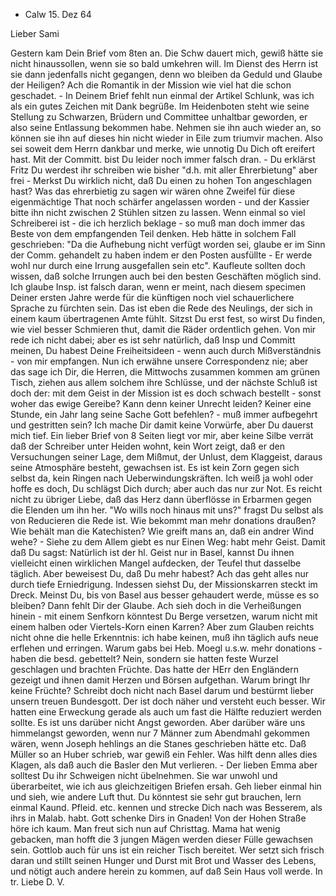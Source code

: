 + Calw 15. Dez 64

Lieber Sami

Gestern kam Dein Brief vom 8ten an. Die Schw<eizer> dauert mich, gewiß hätte sie nicht hinaussollen, wenn sie so bald umkehren will. Im Dienst des Herrn ist sie dann jedenfalls nicht gegangen, denn wo bleiben da Geduld und Glaube der Heiligen? Ach die Romantik in der Mission wie viel hat die schon geschadet. - In Deinem Brief fehlt nun einmal der Artikel Schlunk, was ich als ein gutes Zeichen mit Dank begrüße. Im Heidenboten steht wie seine Stellung zu Schwarzen, Brüdern und Committee unhaltbar geworden, er also seine Entlassung bekommen habe. Nehmen sie ihn auch wieder an, so können sie ihn auf dieses hin nicht wieder in Eile zum triumvir machen. Also sei soweit dem Herrn dankbar und merke, wie unnotig Du Dich oft ereifert hast. Mit der Committ. bist Du leider noch immer falsch dran. - Du erklärst Fritz Du werdest ihr schreiben wie bisher "d.h. mit aller Ehrerbietung" aber frei - Merkst Du wirklich nicht, daß Du einen zu hohen Ton angeschlagen hast? Was das ehrerbietig zu sagen wir wären ohne Zweifel für diese eigenmächtige That noch schärfer angelassen worden - und der Kassier bitte ihn nicht zwischen 2 Stühlen sitzen zu lassen. Wenn einmal so viel Schreiberei ist - die ich herzlich beklage - so muß man doch immer das Beste von dem empfangenden Teil denken. Heb hätte in solchem Fall geschrieben: "Da die Aufhebung nicht verfügt worden sei, glaube er im Sinn der Comm. gehandelt zu haben indem er den Posten ausfüllte - Er werde wohl nur durch eine Irrung ausgefallen sein etc". Kaufleute sollten doch wissen, daß solche Irrungen auch bei den besten Geschäften möglich sind. Ich glaube Insp. ist falsch daran, wenn er meint, nach diesem specimen Deiner ersten Jahre werde für die künftigen noch viel schauerlichere Sprache zu fürchten sein. Das ist eben die Rede des Neulings, der sich in einem kaum übertragenen Amte fühlt. Sitzst Du erst fest, so wirst Du finden, wie viel besser Schmieren thut, damit die Räder ordentlich gehen. Von mir rede ich nicht dabei; aber es ist sehr natürlich, daß Insp und Committ meinen, Du habest Deine Freiheitsideen - wenn auch durch Mißverständnis - von mir empfangen. Nun ich erwähne unsere Correspondenz nie; aber das sage ich Dir, die Herren, die Mittwochs zusammen kommen am grünen Tisch, ziehen aus allem solchem ihre Schlüsse, und der nächste Schluß ist doch der: mit dem Geist in der Mission ist es doch schwach bestellt - sonst woher das ewige Gereibe? Kann denn keiner Unrecht leiden? Keiner eine Stunde, ein Jahr lang seine Sache Gott befehlen? - muß immer aufbegehrt und gestritten sein? Ich mache Dir damit keine Vorwürfe, aber Du dauerst mich tief. Ein lieber Brief von 8 Seiten liegt vor mir, aber keine Silbe verrät daß der Schreiber unter Heiden wohnt, kein Wort zeigt, daß er den Versuchungen seiner Lage, dem Mißmut, der Unlust, dem Klaggeist, daraus seine Atmosphäre besteht, gewachsen ist. Es ist kein Zorn gegen sich selbst da, kein Ringen nach Ueberwindungskräften. Ich weiß ja wohl oder hoffe es doch, Du schlägst Dich durch; aber auch das nur zur Not. Es reicht nicht zu übriger Liebe, daß das Herz dann überflösse in Erbarmen gegen die Elenden um ihn her. "Wo wills noch hinaus mit uns?" fragst Du selbst als von Reducieren die Rede ist. Wie bekommt man mehr donations draußen? Wie behält man die Katechisten? Wie greift mans an, daß ein andrer Wind wehe? - Siehe zu dem Allem giebt es nur Einen Weg: habt mehr Geist. Damit daß Du sagst: Natürlich ist der hl. Geist nur in Basel, kannst Du ihnen vielleicht einen wirklichen Mangel aufdecken, der Teufel thut dasselbe täglich. Aber beweisest Du, daß Du mehr habest? Ach das geht alles nur durch tiefe Erniedrigung. Indessen siehst Du, der Missionskarren steckt im Dreck. Meinst Du, bis von Basel aus besser gehaudert werde, müsse es so bleiben? Dann fehlt Dir der Glaube. Ach sieh doch in die Verheißungen hinein - mit einem Senfkorn könntest Du Berge versetzen, warum nicht mit einem halben oder Viertels-Korn einen Karren? Aber zum Glauben reichts nicht ohne die helle Erkenntnis: ich habe keinen, muß ihn täglich aufs neue erflehen und erringen. Warum gabs bei Heb. Moegl u.s.w. mehr donations - haben die besd. gebettelt? Nein, sondern sie hatten feste Wurzel geschlagen und brachten Früchte. Das hatte der HErr den Engländern gezeigt und ihnen damit Herzen und Börsen aufgethan. Warum bringt Ihr keine Früchte? Schreibt doch nicht nach Basel darum und bestürmt lieber unsern treuen Bundesgott. Der ist doch näher und versteht euch besser. Wir hatten eine Erweckung gerade als auch um fast die Hälfte reduziert werden sollte. Es ist uns darüber nicht Angst geworden. Aber darüber wäre uns himmelangst geworden, wenn nur 7 Männer zum Abendmahl gekommen wären, wenn Joseph hehlings an die Stanes geschrieben hätte etc. Daß Müller so an Huber schrieb, war gewiß ein Fehler. Was hilft denn alles dies Klagen, als daß auch die Basler den Mut verlieren. - Der lieben Emma aber solltest Du ihr Schweigen nicht übelnehmen. Sie war unwohl und überarbeitet, wie ich aus gleichzeitigen Briefen ersah. Geh lieber einmal hin und sieh, wie andere Luft thut. Du könntest sie sehr gut brauchen, lern einmal Kaund. Pfleid. etc. kennen und strecke Dich nach was Besserem, als ihrs in Malab. habt. Gott schenke Dirs in Gnaden! 
Von der Hohen Straße höre ich kaum. Man freut sich nun auf Christtag. Mama hat wenig gebacken, man hofft die 3 jungen Mägen werden dieser Fülle gewachsen sein. Gottlob auch für uns ist ein reicher Tisch bereitet. Wer setzt sich frisch daran und stillt seinen Hunger und Durst mit Brot und Wasser des Lebens, und nötigt auch andere herein zu kommen, auf daß Sein Haus voll werde.
 In tr. Liebe D. V.

